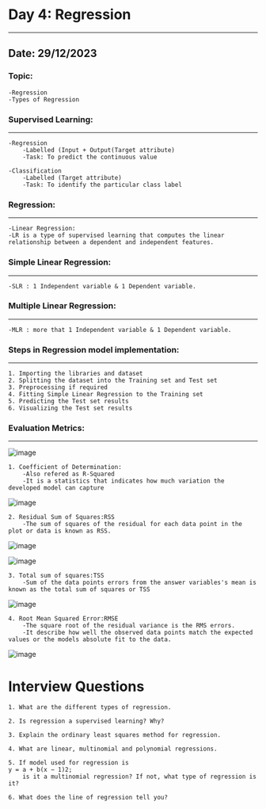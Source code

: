 
# Day 4: Regression
-----------------------------------------------
## Date: 29/12/2023
### Topic:
	-Regression
	-Types of Regression
	

### Supervised Learning:
------------------- 
	-Regression
		-Labelled (Input + Output(Target attribute)
		-Task: To predict the continuous value
		
	-Classification
		-Labelled (Target attribute)
		-Task: To identify the particular class label

### Regression:
------------
	-Linear Regression:
	-LR is a type of supervised learning that computes the linear relationship between a dependent and independent features.

### Simple Linear Regression:
--------------------------
	-SLR : 1 Independent variable & 1 Dependent variable.
	
### Multiple Linear Regression:
----------------------------
	-MLR : more that 1 Independent variable & 1 Dependent variable.
	
### Steps in Regression model implementation:
------------------------------------------

	1. Importing the libraries and dataset
	2. Splitting the dataset into the Training set and Test set
	3. Preprocessing if required
	4. Fitting Simple Linear Regression to the Training set
	5. Predicting the Test set results
	6. Visualizing the Test set results
	
	
### Evaluation Metrics:
------------------
![image](https://github.com/Kiranwaghmare123/PG-DBDA-Sep2023/assets/72081819/5d14effe-cffb-4b4b-aa69-68186a40342b)

    1. Coefficient of Determination: 
    	-Also refered as R-Squared
    	-It is a statistics that indicates how much variation the developed model can capture
![image](https://github.com/Kiranwaghmare123/PG-DBDA-Sep2023/assets/72081819/4fce608b-8531-44fc-acbb-75010a7458a1)

   	
    	
    2. Residual Sum of Squares:RSS
    	-The sum of squares of the residual for each data point in the plot or data is known as RSS.
  ![image](https://github.com/Kiranwaghmare123/PG-DBDA-Sep2023/assets/72081819/59ef5a6a-30e8-4580-9ef7-b8605dfadd07)

  ![image](https://github.com/Kiranwaghmare123/PG-DBDA-Sep2023/assets/72081819/169c4933-7381-421f-81c2-4886b09d6c80)

	
    3. Total sum of squares:TSS
    	-Sum of the data points errors from the answer variables's mean is known as the total sum of squares or TSS
 ![image](https://github.com/Kiranwaghmare123/PG-DBDA-Sep2023/assets/72081819/13552cda-408a-488a-bdc9-b654767dc6f2)
   	
    4. Root Mean Squared Error:RMSE
    	-The square root of the residual variance is the RMS errors.
    	-It describe how well the observed data points match the expected values or the models absolute fit to the data.
 ![image](https://github.com/Kiranwaghmare123/PG-DBDA-Sep2023/assets/72081819/70aa2044-0255-40a3-869e-7b77f79426e8)
    
# Interview Questions

    1. What are the different types of regression.
    
    2. Is regression a supervised learning? Why?
    
    3. Explain the ordinary least squares method for regression.
    
    4. What are linear, multinomial and polynomial regressions.
    
    5. If model used for regression is
    y = a + b(x − 1)2;
        is it a multinomial regression? If not, what type of regression is it?
        
    6. What does the line of regression tell you?
